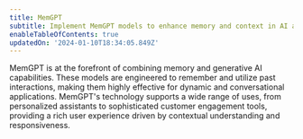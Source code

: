 ```yaml
---
title: MemGPT
subtitle: Implement MemGPT models to enhance memory and context in AI applications
enableTableOfContents: true
updatedOn: '2024-01-10T18:34:05.849Z'
---
```


MemGPT is at the forefront of combining memory and generative AI capabilities. These models are engineered to remember and utilize past interactions, making them highly effective for dynamic and conversational applications. MemGPT's technology supports a wide range of uses, from personalized assistants to sophisticated customer engagement tools, providing a rich user experience driven by contextual understanding and responsiveness.
